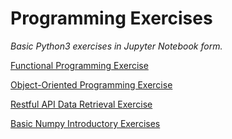 # Programming Exercises
*Basic Python3 exercises in Jupyter Notebook form.*



[Functional Programming Exercise](https://github.com/avanigupta1/Programming-Exercises/blob/master/Functional%20Programming.ipynb)


[Object-Oriented Programming Exercise](https://github.com/avanigupta1/Programming-Exercises/blob/master/Object%20Oriented%20Programming%20-%20Inheritance.ipynb)


[Restful API Data Retrieval Exercise](https://github.com/avanigupta1/Programming-Exercises/blob/master/Restful%20APIs%20%26%20Functional%20Programming.ipynb)


[Basic Numpy Introductory Exercises](https://github.com/avanigupta1/Programming-Exercises/blob/master/Numpy%20Introduction.ipynb)

